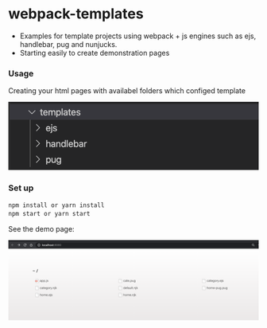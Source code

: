 # webpack-templates

 - Examples for template projects using webpack + js engines such as ejs, handlebar, pug and nunjucks.
 - Starting easily to create demonstration pages

### Usage

Creating your html pages with availabel folders which configed template

![Alt text](./public/template-dir-v2.png?raw=true 'template folders')

### Set up

```bash
npm install or yarn install
npm start or yarn start
```

See the demo page:

![Alt text](./public/page.png?raw=true 'page')
